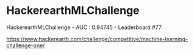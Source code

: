 # HackerearthMLChallenge
HackerearthMLChallenge - AUC : 0.94745 - Leaderboard #77

https://www.hackerearth.com/challenge/competitive/machine-learning-challenge-one/
